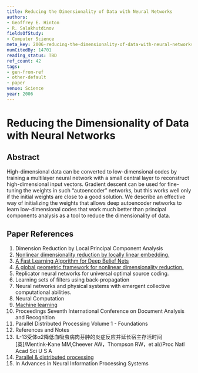 ```yaml
---
title: Reducing the Dimensionality of Data with Neural Networks
authors:
- Geoffrey E. Hinton
- R. Salakhutdinov
fieldsOfStudy:
- Computer Science
meta_key: 2006-reducing-the-dimensionality-of-data-with-neural-networks
numCitedBy: 14701
reading_status: TBD
ref_count: 42
tags:
- gen-from-ref
- other-default
- paper
venue: Science
year: 2006
---
```


# Reducing the Dimensionality of Data with Neural Networks

## Abstract

High-dimensional data can be converted to low-dimensional codes by training a multilayer neural network with a small central layer to reconstruct high-dimensional input vectors. Gradient descent can be used for fine-tuning the weights in such “autoencoder” networks, but this works well only if the initial weights are close to a good solution. We describe an effective way of initializing the weights that allows deep autoencoder networks to learn low-dimensional codes that work much better than principal components analysis as a tool to reduce the dimensionality of data.

## Paper References

1. Dimension Reduction by Local Principal Component Analysis
2. [Nonlinear dimensionality reduction by locally linear embedding.](2000-nonlinear-dimensionality-reduction-by-locally-linear-embedding)
3. [A Fast Learning Algorithm for Deep Belief Nets](2006-a-fast-learning-algorithm-for-deep-belief-nets)
4. [A global geometric framework for nonlinear dimensionality reduction.](2000-a-global-geometric-framework-for-nonlinear-dimensionality-reduction)
5. Replicator neural networks for universal optimal source coding.
6. Learning sets of filters using back-propagation
7. Neural networks and physical systems with emergent collective computational abilities.
8. Neural Computation
9. [Machine learning](1996-machine-learning)
10. Proceedings Seventh International Conference on Document Analysis and Recognition
11. Parallel Distributed Processing Volume 1 - Foundations
12. References and Notes
13. IL-13受体α2降低血吸虫病肉芽肿的炎症反应并延长宿主存活时间[英]/Mentink-Kane MM,Cheever AW，Thompson RW，et al//Proc Natl Acad Sci U S A
14. [Parallel & distributed processing](2005-parallel-distributed-processing)
15. In Advances in Neural Information Processing Systems
